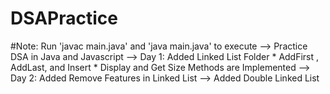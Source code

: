 # DSAPractice
#Note: Run 'javac main.java' and 'java main.java' to execute
--> Practice DSA in Java and Javascript
--> Day 1: Added Linked List Folder
    * AddFirst , AddLast, and Insert
    * Display and Get Size Methods are Implemented
--> Day 2: Added Remove Features in Linked List
--> Added Double Linked List